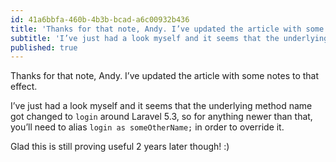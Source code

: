 ```yaml
---
id: 41a6bbfa-460b-4b3b-bcad-a6c00932b436
title: 'Thanks for that note, Andy. I’ve updated the article with some notes to that effect.'
subtitle: 'I’ve just had a look myself and it seems that the underlying method name got changed to login around Laravel 5.3, so for anything newer…'
published: true
---
```




Thanks for that note, Andy. I’ve updated the article with some notes to that effect.

I’ve just had a look myself and it seems that the underlying method name got changed to `login` around Laravel 5.3, so for anything newer than that, you’ll need to alias `login as someOtherName;` in order to override it.

Glad this is still proving useful 2 years later though! :)

